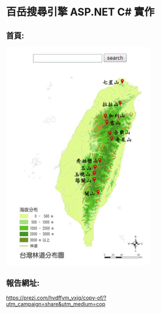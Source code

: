 # 百岳搜尋引擎 ASP.NET C# 實作 <br/>
## 首頁: <br/>
![image](https://github.com/YuAnWu0000/Mountain-search-engine/raw/master/default.PNG) <br/>
## 報告網址: <br/>
https://prezi.com/hvdffym_vxjg/copy-of/?utm_campaign=share&utm_medium=cop <br/>
